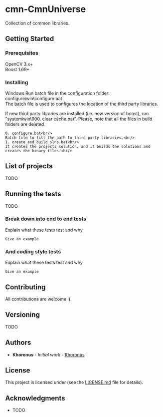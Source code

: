 # cmn-CmnUniverse
Collection of common libraries.

## Getting Started


### Prerequisites

OpenCV 3.x+<br/>
Boost 1.69+<br/>

### Installing

Windows
Run batch file in the configuration folder: configure\win\configure.bat<br/>
The batch file is used to configures the location of the third party libraries.<br/>

If new third party libraries are installed (i.e. new version of boost), run "system\win\900. clear cache.bat". Please, note that all the files in build folders are deleted.<br/>

```
0. configure.bat<br/>
Batch file to fill the path to third party libraries.<br/>
1. create_and_build_slns.bat<br/>
It creates the projects solution, and it builds the solutions and creates the binary files.<br/>
```
## List of projects

TODO

## Running the tests

TODO

### Break down into end to end tests

Explain what these tests test and why

```
Give an example
```

### And coding style tests

Explain what these tests test and why

```
Give an example
```

## Contributing

All contributions are welcome :).

## Versioning

TODO

## Authors

* **Khoronus** - *Initial work* - [Khoronus](https://github.com/Khoronus)

## License

This project is licensed under (see the [LICENSE.md](LICENSE.md) file for details).

## Acknowledgments

* TODO
